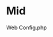 # Mid
Web
Config.php
<?php
$hostName = 'localhost';
$userName = 'root';
$password = '';
$databaseName = 'Holi';
    
$conn = mysqli_connect($hostName, $userName, $password, $databaseName);   
if ($conn){
echo "Connected";
}
else{
    echo mysqli_connect_error();
}
?>
